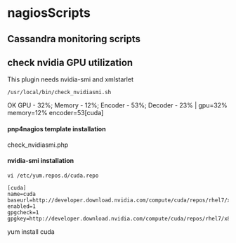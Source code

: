 # nagiosScripts
## Cassandra monitoring scripts

## check nvidia GPU utilization
This plugin needs nvidia-smi and xmlstarlet
```
/usr/local/bin/check_nvidiasmi.sh
```
OK GPU - 32%; Memory - 12%; Encoder - 53%; Decoder - 23% | gpu=32% memory=12% encoder=53[cuda]

#### pnp4nagios template installation
check_nvidiasmi.php

#### nvidia-smi installation

```
vi /etc/yum.repos.d/cuda.repo
```

```
[cuda]
name=cuda
baseurl=http://developer.download.nvidia.com/compute/cuda/repos/rhel7/x86_64
enabled=1
gpgcheck=1
gpgkey=http://developer.download.nvidia.com/compute/cuda/repos/rhel7/x86_64/7fa2af80.pub
```
yum install cuda
